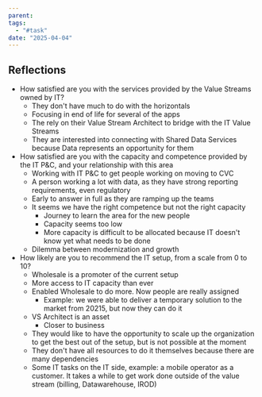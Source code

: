 ```yaml
---
parent: 
tags:
  - "#task"
date: "2025-04-04"
---
```

## Reflections
 - How satisfied are you with the services provided by the Value Streams owned by IT?
	* They don't have much to do with the horizontals
	* Focusing in end of life for several of the apps
	* The rely on their Value Stream Architect to bridge with the IT Value Streams
	* They are interested into connecting with Shared Data Services because Data represents an opportunity for them
- How satisfied are you with the capacity and competence provided by the IT P&C, and your relationship with this area
	* Working with IT P&C to get people working on moving to CVC
	* A person working a lot with data, as they have strong reporting requirements, even regulatory
	* Early to answer in full as they are ramping up the teams
	* It seems we have the right competence but not the right capacity
		* Journey to learn the area for the new people
		* Capacity seems too low
		* More capacity is difficult to be allocated because IT doesn't know yet what needs to be done
	* Dilemma between modernization and growth
- How likely are you to recommend the IT setup, from a scale from 0 to 10?
	* Wholesale is a promoter of the current setup
	* More access to IT capacity than ever
	* Enabled Wholesale to do more. Now people are really assigned 
		* Example: we were able to deliver a temporary solution to the market from 20215, but now they can do it
	* VS Architect is an asset
		* Closer to business
	* They would like to have the opportunity to scale up the organization to get the best out of the setup, but is not possible at the moment
	* They don't have all resources to do it themselves because there are many dependencies
	* Some IT tasks on the IT side, example: a mobile operator as a customer. It takes a while to get work done outside of the value stream (billing, Datawarehouse, IROD)